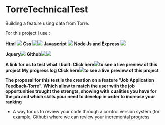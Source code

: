 # TorreTechnicalTest
Building a feature using data from Torre.

For this project I use : 

 **Html** <img src="https://img.icons8.com/color/48/000000/html-5.png"/>
 **Css** <img src="https://img.icons8.com/color/48/000000/css3.png"/><img src="https://img.icons8.com/color/48/000000/media-queries.png"/>
**Javascript** <img src="https://img.icons8.com/color/48/000000/javascript.png"/>
**Node Js and Express** <img src="https://img.icons8.com/windows/32/000000/node-js.png"/>

**Jquery**<img src="https://img.icons8.com/ios-filled/50/000000/jquery.png"/>
**Github**<img src="https://img.icons8.com/color/48/000000/git.png"/><img src="https://img.icons8.com/color/48/000000/github-2.png"/>

**A link for us to test what I built: Click here**[<img src="https://img.icons8.com/nolan/64/moleskine.png"/>](https://dianaximenacm.github.io/Portfolio/)**to see a live preview of this project**
**My progress log Click here**[<img src="https://img.icons8.com/nolan/64/moleskine.png"/>](https://dianaximenacm.github.io/Portfolio/)**to see a live preview of this project**

**The proposal for this test is the creation on a feature "Job Application Feedback-Torre". Which allow to match the user with the job opportunities trought the strengts, showing with cualities you have for the job and which skills your need to develop in order to increase your ranking**

 

- A way for us to review your code through a control version system (for example, Github) where we can review your incremental progress

